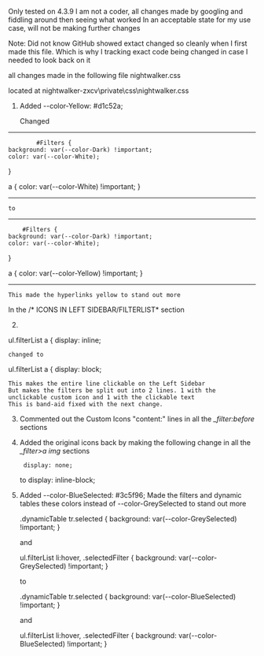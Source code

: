 Only tested on 4.3.9
I am not a coder, all changes made by googling and fiddling around then seeing what worked
In an acceptable state for my use case, will not be making further changes

Note: Did not know GitHub showed extact changed so cleanly when I first made this file. Which is why I tracking exact code being changed in case I needed to look back on it

all changes made in the following file
nightwalker.css

located at nightwalker-zxcv\private\css\nightwalker.css

1.	Added --color-Yellow: #d1c52a;
		
	Changed
-----------------------------------------------	
			#Filters {
    background: var(--color-Dark) !important;
    color: var(--color-White);
}

a {
    color: var(--color-White) !important;
}

----------------------------------------------
	to
----------------------------------------------	
		#Filters {
    background: var(--color-Dark) !important;
    color: var(--color-White);
}

a {
    color: var(--color-Yellow) !important;
}

-----------------------------------------------
	This made the hyperlinks yellow to stand out more
		

In the /* ICONS IN LEFT SIDEBAR/FILTERLIST* section

2.


ul.filterList a {
    display: inline;

	
	changed to 


ul.filterList a {
    display: block;


	This makes the entire line clickable on the Left Sidebar
	But makes the filters be split out into 2 lines. 1 with the unclickable custom icon and 1 with the clickable text
	This is band-aid fixed with the next change.




3. Commented out the Custom Icons "content:" lines in all the *_filter:before* sections
	
	
4. Added the original icons back by making the following change in all the *_filter>a img* sections

		
		display: none;
	to
		display: inline-block;
	

	
5. Added --color-BlueSelected: #3c5f96;
	Made the filters and dynamic tables these colors instead of --color-GreySelected to stand out more
	
	
	.dynamicTable tr.selected {
    background: var(--color-GreySelected) !important;
}

	
	and 
	
	
	ul.filterList li:hover,
.selectedFilter {
    background: var(--color-GreySelected) !important;
}


	to


	.dynamicTable tr.selected {
    background: var(--color-BlueSelected) !important;
}

	
	and 
	
	
	ul.filterList li:hover,
.selectedFilter {
    background: var(--color-BlueSelected) !important;
}

